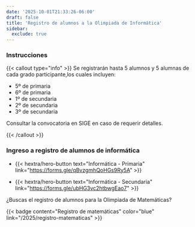 ```yaml
---
date: '2025-10-01T21:33:26-06:00'
draft: false
title: 'Registro de alumnos a la Olimpiada de Informática'
sidebar: 
  exclude: true
---
```


### Instrucciones

{{< callout type="info" >}}
Se registrarán hasta 5 alumnos y 5 alumnas de cada grado participante,los cuales incluyen:
* 5º de primaria
* 6º de primaria
* 1º de secundaria
* 2º de secundaria
* 3º de secundaria

Consultar la convocatoria en SIGE en caso de requerir detalles.

{{< /callout >}}

### Ingreso a registro de alumnos de informática

* {{< hextra/hero-button text="Informática - Primaria" link="https://forms.gle/qBvzgmhQoHGs9Ry5A" >}}

* {{< hextra/hero-button text="Informática - Secundaria" link="https://forms.gle/ubHG3vc2htbwgEao7" >}}


¿Buscas el registro de alumnos para la Olimpiada de Matemáticas?

{{< badge content="Registro de matemáticas" color="blue" link="/2025/registro-matematicas"  >}}